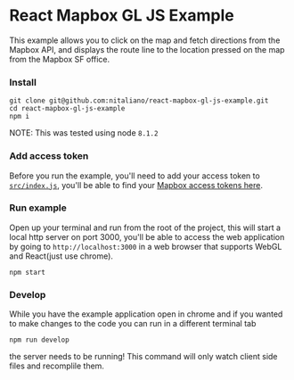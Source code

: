 # React Mapbox GL JS Example

This example allows you to click on the map and fetch directions from the Mapbox API, and displays
the route line to the location pressed on the map from the Mapbox SF office.

### Install

```
git clone git@github.com:nitaliano/react-mapbox-gl-js-example.git
cd react-mapbox-gl-js-example
npm i
```
NOTE: This was tested using node `8.1.2`

### Add access token

Before you run the example, you'll need to add your access token to [`src/index.js`](https://github.com/nitaliano/react-mapbox-gl-js-example/blob/master/src/index.js#L9),
you'll be able to find your [Mapbox access tokens here](https://www.mapbox.com/account/access-tokens).

### Run example

Open up your terminal and run from the root of the project,
this will start a local http server on port 3000, you'll be able to access
the web application by going to `http://localhost:3000` in a web browser that
supports WebGL and React(just use chrome).

```
npm start
```

### Develop

While you have the example application open in chrome and if you wanted to make
changes to the code you can run in a different terminal tab

```
npm run develop
```

the server needs to be running! This command will only
watch client side files and recomplile them.
